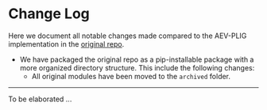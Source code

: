 # Change Log
Here we document all notable changes made compared to the AEV-PLIG implementation in the [original repo](https://github.com/isakvals/AEV-PLIG).

- We have packaged the original repo as a pip-installable package with a more organized directory structure. This include the following changes:
  - All original modules have been moved to the `archived` folder. 


---
To be elaborated ...

